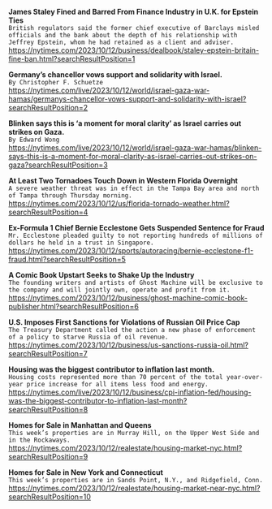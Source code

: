**James Staley Fined and Barred From Finance Industry in U.K. for Epstein Ties**\
`British regulators said the former chief executive of Barclays misled officials and the bank about the depth of his relationship with Jeffrey Epstein, whom he had retained as a client and adviser.`\
https://nytimes.com/2023/10/12/business/dealbook/staley-epstein-britain-fine-ban.html?searchResultPosition=1

**Germany’s chancellor vows support and solidarity with Israel.**\
`By Christopher F. Schuetze`\
https://nytimes.com/live/2023/10/12/world/israel-gaza-war-hamas/germanys-chancellor-vows-support-and-solidarity-with-israel?searchResultPosition=2

**Blinken says this is ‘a moment for moral clarity’ as Israel carries out strikes on Gaza.**\
`By Edward Wong`\
https://nytimes.com/live/2023/10/12/world/israel-gaza-war-hamas/blinken-says-this-is-a-moment-for-moral-clarity-as-israel-carries-out-strikes-on-gaza?searchResultPosition=3

**At Least Two Tornadoes Touch Down in Western Florida Overnight**\
`A severe weather threat was in effect in the Tampa Bay area and north of Tampa through Thursday morning.`\
https://nytimes.com/2023/10/12/us/florida-tornado-weather.html?searchResultPosition=4

**Ex-Formula 1 Chief Bernie Ecclestone Gets Suspended Sentence for Fraud**\
`Mr. Ecclestone pleaded guilty to not reporting hundreds of millions of dollars he held in a trust in Singapore.`\
https://nytimes.com/2023/10/12/sports/autoracing/bernie-ecclestone-f1-fraud.html?searchResultPosition=5

**A Comic Book Upstart Seeks to Shake Up the Industry**\
`The founding writers and artists of Ghost Machine will be exclusive to the company and will jointly own, operate and profit from it.`\
https://nytimes.com/2023/10/12/business/ghost-machine-comic-book-publisher.html?searchResultPosition=6

**U.S. Imposes First Sanctions for Violations of Russian Oil Price Cap**\
`The Treasury Department called the action a new phase of enforcement of a policy to starve Russia of oil revenue.`\
https://nytimes.com/2023/10/12/business/us-sanctions-russia-oil.html?searchResultPosition=7

**Housing was the biggest contributor to inflation last month.**\
`Housing costs represented more than 70 percent of the total year-over-year price increase for all items less food and energy.`\
https://nytimes.com/live/2023/10/12/business/cpi-inflation-fed/housing-was-the-biggest-contributor-to-inflation-last-month?searchResultPosition=8

**Homes for Sale in Manhattan and Queens**\
`This week’s properties are in Murray Hill, on the Upper West Side and in the Rockaways.`\
https://nytimes.com/2023/10/12/realestate/housing-market-nyc.html?searchResultPosition=9

**Homes for Sale in New York and Connecticut**\
`This week’s properties are in Sands Point, N.Y., and Ridgefield, Conn.`\
https://nytimes.com/2023/10/12/realestate/housing-market-near-nyc.html?searchResultPosition=10

